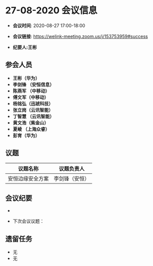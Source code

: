 # 27-08-2020 会议信息  

-  **会议时间**: 2020-08-27  17:00-18:00
-  **会议链接**: https://welink-meeting.zoom.us/j/153753959#success

-  **纪要人:王彬**   

## 参会人员
-  **王彬（华为）** 
-  **李剑锋 （安恒信息）** 
-  **陈燕军 （中移动）** 
-  **傅文军（中移动）**
-  **杨铭弘（迅琥科技）**  
-  **张立岗（云讯智能）**
-  **丁智慧 （云讯智能）**  
-  **黄文浩（紫金山）**  
-  **夏崚 （上海众睿）**  
-  **彭育（华为）**  



## 议题

议题名称 | 议题负责人
---- | ----
安恒边缘安全方案 | 李剑锋（安恒）


 

## 会议纪要
- 

- 下次会议议题：


## 遗留任务
-   无
-   无